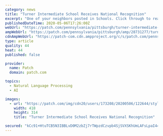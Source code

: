 ```yaml
---
category: news
title: "Turner Intermediate School Receives National Recognition"
excerpt: "One of your neighbors posted in Schools. Click through to read what they have to say. (The views expressed in this post are the author’s own.)"
publishedDateTime: 2020-05-06T17:26:00Z
webUrl: "https://patch.com/pennsylvania/pittsburgh/turner-intermediate-school-receives-national-recognition"
ampWebUrl: "https://patch.com/pennsylvania/pittsburgh/amp/28731277/turner-intermediate-school-receives-national-recognition"
cdnAmpWebUrl: "https://patch-com.cdn.ampproject.org/c/s/patch.com/pennsylvania/pittsburgh/amp/28731277/turner-intermediate-school-receives-national-recognition"
type: article
quality: 44
heat: 44
published: false

provider:
  name: Patch
  domain: patch.com

topics:
  - Natural Language Processing
  - AI

images:
  - url: "https://patch.com/img/cdn20/users/173208/20200506/122644/styles/patch_image/public/music-award-image___06122632653.jpg?width=984"
    width: 418
    height: 314
    title: "Turner Intermediate School Receives National Recognition"

secured: "kCc91+HtuTCB5N3IBBLvD0M2zbZj7rTWpzdCzvpb4SjSVXSKhUmLAFsLpaI44cZIr5tAdmIf8F8QZf3i6Svu/jsTIjZCNZNyEDrguiqbQNUPi8gXkIfwjLvm+aVDkpB9nQTs6HISMhNL6Im5MEsQEbKvJ3sr2CvZy0HwabEabi6VNULUTgwan3vlv6FME9t/9SlNIB3frG0hjJ8QDi/RKGteY7Cdy6niI3c4SA+R51WHSguqz4iwXmOjZUxAAyDDdrzWEoQWxxo4bvgrH3zc8YaYVVw+q7F7TSlvNDlNelALHsJd+zx/cn++AUi4zPqZeMj7TSqBUNpc1xuKf9Sr9hol5naB0h4fmZ951XKoHEcyt1G689XnPG7cM3Vn9sMlFHpDbi3KhxsitdgP1q1NxLLtKM3TB7xQ8APhdEYJZUXkUu91iDdNiLBh7g4OmLsTAzA7EIWhAB8DqkuyCi90p9F2v54BE5tv7ZXKk9NTqH8=;lIK9EXm+CvYtqq48sclV0w=="
---
```


